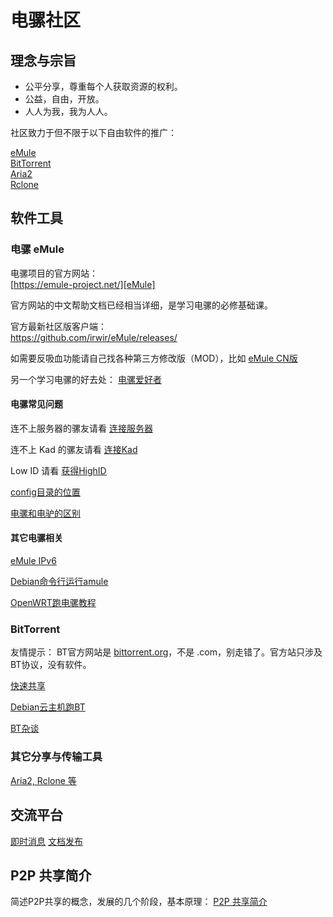 # 电骡社区

## 理念与宗旨

- 公平分享，尊重每个人获取资源的权利。
- 公益，自由，开放。
- 人人为我，我为人人。

社区致力于但不限于以下自由软件的推广：

[eMule][]  
[BitTorrent][BT]  
[Aria2][]  
[Rclone][]  

## 软件工具

### 电骡 eMule

电骡项目的官方网站：  
[https://emule-project.net/][eMule]

官方网站的中文帮助文档已经相当详细，是学习电骡的必修基础课。

官方最新社区版客户端：  
https://github.com/irwir/eMule/releases/

如需要反吸血功能请自己找各种第三方修改版（MOD），比如 [eMule CN版](https://www.emule-secret.com/)

另一个学习电骡的好去处： [电骡爱好者](https://www.emulefans.com/)

#### 电骡常见问题

连不上服务器的骡友请看 [连接服务器](./conn.md)

连不上 Kad 的骡友请看 [连接Kad](./kad.md)

Low ID 请看 [获得HighID](./hiid.md)

[config目录的位置](./conf.md)

[电骡和电驴的区别](./diff.md)

#### 其它电骡相关

[eMule IPv6](./ipv6.md)

[Debian命令行运行amule](./amule.md)

[OpenWRT跑电骡教程](https://telegra.ph/%E5%9C%A8-OpenWRT-%E4%B8%8A%E4%BD%BF%E7%94%A8-aMule-04-01)

### BitTorrent

友情提示： BT官方网站是 [bittorrent.org][BT]，不是 .com，别走错了。官方站只涉及BT协议，没有软件。

[快速共享](./btshare.md)

[Debian云主机跑BT](./transmission.md)

[BT杂谈](./misc.md)


### 其它分享与传输工具

[Aria2, Rclone 等](./others.md)

## 交流平台

[即时消息](./im.md)
[文档发布](https://telegra.ph/emule-cn-03-30)

## P2P 共享简介

简述P2P共享的概念，发展的几个阶段，基本原理： [P2P 共享简介](./p2p.md)



[eMule]: https://emule-project.net/home/perl/general.cgi?l=42
[BT]: https://bittorrent.org/
[Aria2]: https://aria2.github.io/
[Rclone]: https://rclone.org/
